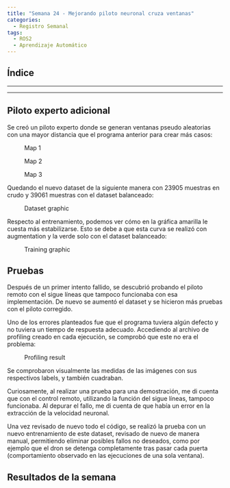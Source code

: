 ```yaml
---
title: "Semana 24 - Mejorando piloto neuronal cruza ventanas"
categories:
  - Registro Semanal
tags:
  - ROS2
  - Aprendizaje Automático
---
```


## Índice

---
---

## Piloto experto adicional

Se creó un piloto experto donde se generan ventanas pseudo aleatorias con una mayor distancia que el programa anterior para crear más casos:
<figure class="align-center" style="width:90%">
  <img src="{{ site.url }}{{ site.baseurl }}/assets/images/post43/map1.png" alt="">
  <figcaption>Map 1</figcaption>
</figure>

<figure class="align-center" style="width:90%">
  <img src="{{ site.url }}{{ site.baseurl }}/assets/images/post43/map2.png" alt="">
  <figcaption>Map 2</figcaption>
</figure>

<figure class="align-center" style="width:90%">
  <img src="{{ site.url }}{{ site.baseurl }}/assets/images/post43/map3.png" alt="">
  <figcaption>Map 3</figcaption>
</figure>

Quedando el nuevo dataset de la siguiente manera con 23905 muestras en crudo y 39061 muestras con el dataset balanceado:
<figure class="align-center" style="width:90%">
  <img src="{{ site.url }}{{ site.baseurl }}/assets/images/post43/datasetGraphic.png" alt="">
  <figcaption>Dataset graphic</figcaption>
</figure>

Respecto al entrenamiento, podemos ver cómo en la gráfica amarilla le cuesta más estabilizarse. Esto se debe a que esta curva se realizó con augmentation y la verde solo con el dataset balanceado:
<figure class="align-center" style="width:90%">
  <img src="{{ site.url }}{{ site.baseurl }}/assets/images/post43/trainingGraphic.png" alt="">
  <figcaption>Training graphic</figcaption>
</figure>

## Pruebas

Después de un primer intento fallido, se descubrió probando el piloto remoto con el sigue líneas que tampoco funcionaba con esa implementación. De nuevo se aumentó el dataset y se hicieron más pruebas con el piloto corregido.

Uno de los errores planteados fue que el programa tuviera algún defecto y no tuviera un tiempo de respuesta adecuado. Accediendo al archivo de profiling creado en cada ejecución, se comprobó que este no era el problema:
<figure class="align-center" style="width:90%">
  <img src="{{ site.url }}{{ site.baseurl }}/assets/images/post43/profiling.png" alt="">
  <figcaption>Profiling result</figcaption>
</figure>

Se comprobaron visualmente las medidas de las imágenes con sus respectivos labels, y también cuadraban.

Curiosamente, al realizar una prueba para una demostración, me di cuenta que con el control remoto, utilizando la función del sigue líneas, tampoco funcionaba. Al depurar el fallo, me di cuenta de que había un error en la extracción de la velocidad neuronal.

Una vez revisado de nuevo todo el código, se realizó la prueba con un nuevo entrenamiento de este dataset, revisado de nuevo de manera manual, permitiendo eliminar posibles fallos no deseados, como por ejemplo que el dron se detenga completamente tras pasar cada puerta (comportamiento observado en las ejecuciones de una sola ventana).

## Resultados de la semana
